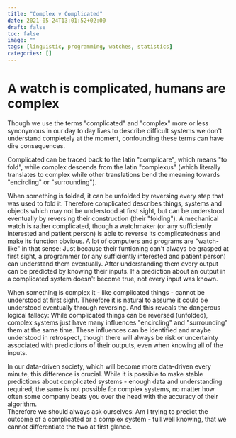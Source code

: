 ```yaml
---
title: "Complex v Complicated"
date: 2021-05-24T13:01:52+02:00
draft: false
toc: false
image: ""
tags: [linguistic, programming, watches, statistics]
categories: []
---
```


# A watch is complicated, humans are complex
<!--more-->
Though we use the terms "complicated" and "complex" more or less synonymous in our day to day lives to describe difficult systems we don't understand completely at the moment, confounding these terms can have dire consequences.

Complicated can be traced back to the latin "complicare", which means "to fold", while complex descends from the latin "complexus" (which literally translates to complex while other translations bend the meaning towards "encircling" or "surrounding").

When something is folded, it can be unfolded by reversing every step that was used to fold it. Therefore complicated describes things, systems and objects which may not be understood at first sight, but can be understood eventually by reversing their construction (their "folding").
A mechanical watch is rather complicated, though a watchmaker (or any sufficiently interested and patient person) is able to reverse its complicatedness and make its function obvious.
A lot of computers and programs are "watch-like" in that sense: Just because their funtioning can't always be grasped at first sight, a programmer (or any sufficiently interested and patient person) can understand them eventually.
After understanding them every output can be predicted by knowing their inputs. If a prediction about an output in a complicated system doesn't become true, not every input was known.

When something is complex it - like complicated things - cannot be understood at first sight. Therefore it is natural to assume it could be understood eventually through reversing. And this reveals the dangerous logical fallacy: While complicated things can be reversed (unfolded), complex systems just have many influences "encircling" and "surrounding" them at the same time. These influences can be identified and maybe understood in retrospect, though there will always be risk or uncertainty associated with predictions of their outputs, even when knowing all of the inputs.

In our data-driven society, which will become more data-driven every minute, this difference is crucial. While it is possible to make stable predictions about complicated systems - enough data and understanding required; the same is not possible for complex systems, no matter how often some company beats you over the head with the accuracy of their algorithm.<br />
Therefore we should always ask ourselves: Am I trying to predict the outcome of a complicated or a complex system - full well knowing, that we cannot differentiate the two at first glance.
